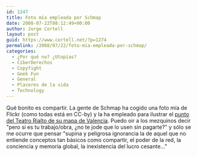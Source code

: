 ```yaml
---
id: 1247
title: Foto mía empleada por Schmap
date: 2008-07-22T08:12:49+00:00
author: Jorge Cortell
layout: post
guid: https://www.cortell.net/?p=1274
permalink: /2008/07/22/foto-mia-empleada-por-schmap/
categories:
  - ¿Por qué no? ¿Utopías?
  - CiberDerechos
  - Copyfight
  - Geek Fun
  - General
  - Placeres de la vida
  - Technology
---
```

Qué bonito es compartir. La gente de Schmap ha cogido una foto mía de Flickr (como todas está en CC-by) y la ha empleado para ilustrar el <a title="Schmap Rialto Valencia" href="https://www.schmap.com/valencia/entertainment_theater/#p=83253&i=83253.jpg" target="_blank">punto del Teatro Rialto de su mapa de Valencia</a>. Puedo oir a los mezquinos decir "pero si es tu trabajo/obra, ¿no te jode que lo usen sin pagarte?" y sólo se me ocurre que pensar "supina y peligrosa ignorancia la de aquel que no entiende conceptos tan básicos como compartir, el poder de la red, la conciencia y memoria global, la inexistencia del lucro cesante..."